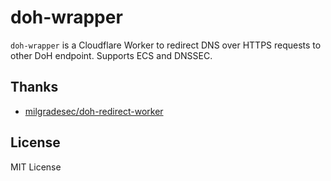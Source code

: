 # doh-wrapper
`doh-wrapper` is a Cloudflare Worker to redirect DNS over HTTPS requests to other DoH endpoint. Supports ECS and DNSSEC.

## Thanks
- [milgradesec/doh-redirect-worker](https://github.com/milgradesec/doh-redirect-worker)

## License
MIT License
